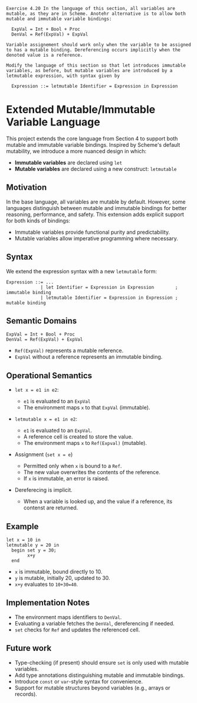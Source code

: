 ```
Exercise 4.20 In the language of this section, all variables are mutable, as they are in Scheme. Anotehr alternative is to allow both mutable and immutable variable bindings:

  ExpVal = Int + Bool + Proc
  DenVal = Ref(ExpVal) + ExpVal

Variable assignement should work only when the variable to be assigned to has a mutable binding. Dereferencing occurs implicitly when the denoted value is a reference. 

Modify the language of this section so that let introduces immutable variables, as before, but mutable variables are introduced by a letmutable expression, with syntax given by

  Expression ::= letmutable Identifier = Expression in Expression
```

# Extended Mutable/Immutable Variable Language

This project extends the core language from Section 4 to support both mutable and immutable variable bindings. Inspired by Scheme's default mutability, we introduce a more nuanced design in which:

- **Immutable variables** are declared using `let`
- **Mutable variables** are declared using a new construct: `letmutable`

## Motivation

In the base language, all variables are mutable by default. However, some languages distinguish between mutable and immutable bindings for better reasoning, performance, and safety. This extension adds explicit support for both kinds of bindings:

- Immutable variables provide functional purity and predictability.
- Mutable variables allow imperative programming where necessary.

## Syntax

We extend the expression syntax with a new `letmutable` form:

```bnf
Expression ::= ...
             | let Identifier = Expression in Expression        ; immutable binding
             | letmutable Identifier = Expression in Expression ; mutable binding
```

## Semantic Domains

```
ExpVal = Int + Bool + Proc
DenVal = Ref(ExpVal) + ExpVal
```

- `Ref(ExpVal)` represents a mutable reference.
- `ExpVal` without a reference represents an immutable binding.

## Operational Semantics

- `let x = e1 in e2`:
  - `e1` is evaluated to an `ExpVal`
  - The environment maps `x` to that `ExpVal` (immutable).

- `letmutable x = e1 in e2`:
  - `e1` is evaluated to an `ExpVal`.
  - A reference cell is created to store the value.
  - The environment maps `x` to `Ref(Expval)` (mutable).

- Assignment (`set x = e`)  
  - Permitted only when `x` is bound to a `Ref`.
  - The new value overwrites the contents of the reference.
  - If `x` is immutable, an error is raised. 

- Dereferecing is implicit. 
  - When a variable is looked up, and the value if a reference, its contenst are returned.

## Example

```
let x = 10 in
letmutable y = 20 in
  begin set y = 30;
        x+y
  end
```

- `x` is immutable, bound directly to 10.
- `y` is mutable, initially 20, updated to 30.
- `x+y` evaluates to `10+30=40`.

## Implementation Notes

- The environment maps identifiers to `DenVal`.
- Evaluating a variable fetches the `DenVal`, dereferencing if needed.
- `set` checks for `Ref` and updates the referenced cell.

## Future work

- Type-checking (if present) should ensure `set` is only used with mutable variables.
- Add type annotations distinguishing mutable and immutable bindings.
- Introduce `const` or `var`-style syntax for convenience.
- Support for mutable structures beyond variables (e.g., arrays or records).
